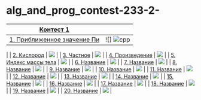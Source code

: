 # alg_and_prog_contest-233-2-
|[Контест 1]() |  | 
| --- | :-: |
| [1. Приближенное значение Пи](./contest_01/01/1.cpp) | ![] ![cpp](https://github.com/Kleshna/alg_and_prog_contest-233-2-/assets/55658935/10da26d3-e85a-4db5-81da-9d83d683248b)
|
| [2. Кислород](./contest_01/01/2.go) | ![](./img/go.png) |
| [3. Частное](./contest_01/01/3.cpp) | ![](./img/cpp.png) |
| [4. Произведение](./contest_01/01/4.go) | ![](./img/go.png) |
| [5. Индекс массы тела](./contest_01/01/5.cpp) | ![](./img/cpp.png) |
| [6. Название](./contest_01/01/6.go) | ![](./img/go.png) |
| [7. Название](./contest_01/01/7.go) | ![](./img/go.png) |
| [8. Название](./contest_01/01/8.go) | ![](./img/go.png) |
| [9. Название](./contest_01/01/9.cpp) | ![](./img/cpp.png) |
| [10. Название](./contest_01/01/10.go) | ![](./img/go.png) |
| [11. Название](./contest_01/01/11.cpp) | ![](./img/cpp.png) |
| [12. Название](./contest_01/01/12.go) | ![](./img/go.png) |
| [13. Название](./contest_01/01/13.cpp) | ![](./img/cpp.png) |
| [14. Название](./contest_01/01/14.go) | ![](./img/go.png) |
| [15. Название](./contest_01/01/15.cpp) | ![](./img/cpp.png) |
| [16. Название](./contest_01/01/16.go) | ![](./img/go.png) |
| [17. Название](./contest_01/01/17.cpp) | ![](./img/cpp.png) |
| [18. Название](./contest_01/01/18.cpp) | ![](./img/cpp.png) |
| [19. Название](./contest_01/01/19.cpp) | ![](./img/cpp.png) |
| [20. Название](./contest_01/01/20.cpp) | ![](./img/cpp.png) |
